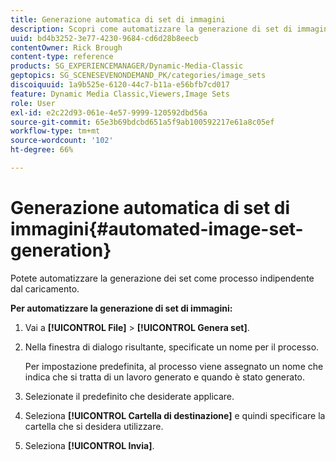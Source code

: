 ```yaml
---
title: Generazione automatica di set di immagini
description: Scopri come automatizzare la generazione di set di immagini in Adobe Dynamic Media Classic.
uuid: bd4b3252-3e77-4230-9684-cd6d28b8eecb
contentOwner: Rick Brough
content-type: reference
products: SG_EXPERIENCEMANAGER/Dynamic-Media-Classic
geptopics: SG_SCENESEVENONDEMAND_PK/categories/image_sets
discoiquuid: 1a9b525e-6120-44c7-b11a-e56bfb7cd017
feature: Dynamic Media Classic,Viewers,Image Sets
role: User
exl-id: e2c22d93-061e-4e57-9999-120592dbd56a
source-git-commit: 65e3b69bdcbd651a5f9ab100592217e61a8c05ef
workflow-type: tm+mt
source-wordcount: '102'
ht-degree: 66%

---
```


# Generazione automatica di set di immagini{#automated-image-set-generation}

<!-- 

Comment Type: remark
Last Modified By: 
Last Modified Date: 

<p>New for 6.5</p>

 -->

Potete automatizzare la generazione dei set come processo indipendente dal caricamento.

**Per automatizzare la generazione di set di immagini:**

1. Vai a **[!UICONTROL File]** > **[!UICONTROL Genera set]**.
1. Nella finestra di dialogo risultante, specificate un nome per il processo.

   Per impostazione predefinita, al processo viene assegnato un nome che indica che si tratta di un lavoro generato e quando è stato generato.

1. Selezionate il predefinito che desiderate applicare.
1. Seleziona **[!UICONTROL Cartella di destinazione]** e quindi specificare la cartella che si desidera utilizzare.
1. Seleziona **[!UICONTROL Invia]**.

